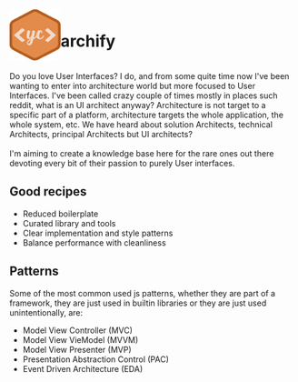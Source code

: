 <img align="left" width="90" height="90" src="https://raw.githubusercontent.com/yngrdyn/archify/main/yc.svg" alt="Yngrid Coello">

# archify

<br/>
Do you love User Interfaces? I do, and from some quite time now I've been wanting to enter into architecture world but more focused to User Interfaces. I've been called crazy couple of times mostly in places such reddit, what is an UI architect anyway? Architecture is not target to a specific part of a platform, architecture targets the whole application, the whole system, etc. We have heard about solution Architects, technical Architects, principal Architects but UI architects? 
<br/><br/>
I'm aiming to create a knowledge base here for the rare ones out there devoting every bit of their passion to purely User interfaces.

## Good recipes
* Reduced boilerplate
* Curated library and tools
* Clear implementation and style patterns
* Balance performance with cleanliness

## Patterns
Some of the most common used js patterns, whether they are part of a framework, they are just used in builtin libraries or they are just used unintentionally, are: 
* Model View Controller (MVC)
* Model View VieModel (MVVM)
* Model View Presenter (MVP)
* Presentation Abstraction Control (PAC)
* Event Driven Architecture (EDA)

